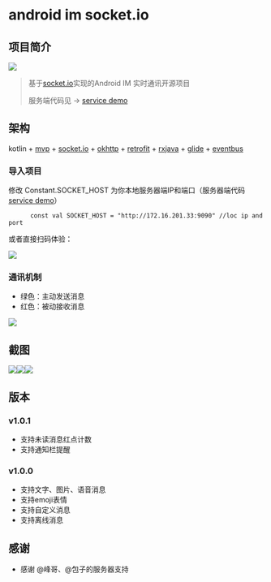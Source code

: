 # android im socket.io

## 项目简介

![](https://i.imgur.com/qPCsc0E.png)

> 基于[socket.io](https://github.com/socketio/socket.io "socket.io")实现的Android IM 实时通讯开源项目
>
> 服务端代码见 -> [service demo](https://github.com/cn-ljb/service_im_socket.io "service_im_socket.io")

## 架构

kotlin + [mvp](https://github.com/cn-ljb/mvp-kotlin "mvp-kotlin") + [socket.io](https://github.com/socketio/socket.io "socket.io") + [okhttp](https://github.com/square/okhttp "okhttp") + [retrofit](https://github.com/square/retrofit "retrofit") + [rxjava](https://github.com/ReactiveX/RxJava "rxjava") + [glide](https://github.com/bumptech/glide "glide") + [eventbus](https://github.com/greenrobot/EventBus "eventbus")

### 导入项目

修改 Constant.SOCKET_HOST  为你本地服务器端IP和端口（服务器端代码[service demo](https://github.com/cn-ljb/service_im_socket.io "service_im_socket.io")）

		  const val SOCKET_HOST = "http://172.16.201.33:9090" //loc ip and port

或者直接扫码体验：

![](https://i.imgur.com/gdOCpC4.png)

### 通讯机制

* 绿色：主动发送消息
* 红色：被动接收消息

![](https://i.imgur.com/tsmqL30.png)


## 截图

![](https://i.imgur.com/vy9CCkr.png)![](https://i.imgur.com/9W9tvVO.png)![](https://i.imgur.com/4so0a81.png)

## 版本 

### v1.0.1

* 支持未读消息红点计数
* 支持通知栏提醒



### v1.0.0

* 支持文字、图片、语音消息
* 支持emoji表情
* 支持自定义消息
* 支持离线消息

## 感谢

* 感谢 @峰哥、@包子的服务器支持

